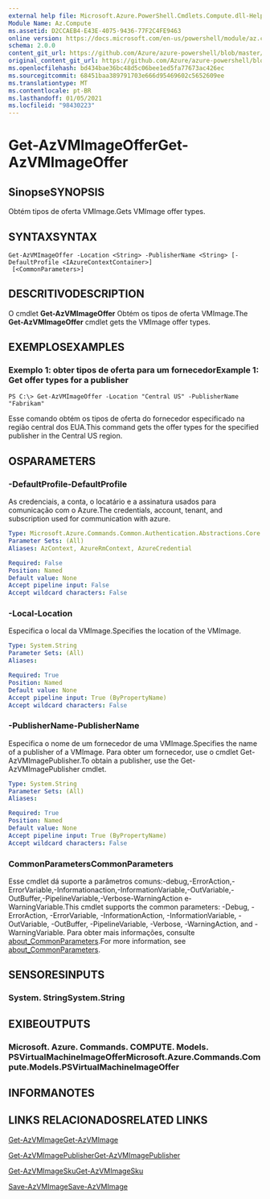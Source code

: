 ```yaml
---
external help file: Microsoft.Azure.PowerShell.Cmdlets.Compute.dll-Help.xml
Module Name: Az.Compute
ms.assetid: D2CCAEB4-E43E-4075-9436-77F2C4FE9463
online version: https://docs.microsoft.com/en-us/powershell/module/az.compute/get-azvmimageoffer
schema: 2.0.0
content_git_url: https://github.com/Azure/azure-powershell/blob/master/src/Compute/Compute/help/Get-AzVMImageOffer.md
original_content_git_url: https://github.com/Azure/azure-powershell/blob/master/src/Compute/Compute/help/Get-AzVMImageOffer.md
ms.openlocfilehash: bd434bae36bc48d5c06bee1ed5fa77673ac426ec
ms.sourcegitcommit: 68451baa389791703e666d95469602c5652609ee
ms.translationtype: MT
ms.contentlocale: pt-BR
ms.lasthandoff: 01/05/2021
ms.locfileid: "98430223"
---
```

# <span data-ttu-id="23df0-101">Get-AzVMImageOffer</span><span class="sxs-lookup"><span data-stu-id="23df0-101">Get-AzVMImageOffer</span></span>

## <span data-ttu-id="23df0-102">Sinopse</span><span class="sxs-lookup"><span data-stu-id="23df0-102">SYNOPSIS</span></span>
<span data-ttu-id="23df0-103">Obtém tipos de oferta VMImage.</span><span class="sxs-lookup"><span data-stu-id="23df0-103">Gets VMImage offer types.</span></span>

## <span data-ttu-id="23df0-104">SYNTAX</span><span class="sxs-lookup"><span data-stu-id="23df0-104">SYNTAX</span></span>

```
Get-AzVMImageOffer -Location <String> -PublisherName <String> [-DefaultProfile <IAzureContextContainer>]
 [<CommonParameters>]
```

## <span data-ttu-id="23df0-105">DESCRITIVO</span><span class="sxs-lookup"><span data-stu-id="23df0-105">DESCRIPTION</span></span>
<span data-ttu-id="23df0-106">O cmdlet **Get-AzVMImageOffer** Obtém os tipos de oferta VMImage.</span><span class="sxs-lookup"><span data-stu-id="23df0-106">The **Get-AzVMImageOffer** cmdlet gets the VMImage offer types.</span></span>

## <span data-ttu-id="23df0-107">EXEMPLOS</span><span class="sxs-lookup"><span data-stu-id="23df0-107">EXAMPLES</span></span>

### <span data-ttu-id="23df0-108">Exemplo 1: obter tipos de oferta para um fornecedor</span><span class="sxs-lookup"><span data-stu-id="23df0-108">Example 1: Get offer types for a publisher</span></span>
```
PS C:\> Get-AzVMImageOffer -Location "Central US" -PublisherName "Fabrikam"
```

<span data-ttu-id="23df0-109">Esse comando obtém os tipos de oferta do fornecedor especificado na região central dos EUA.</span><span class="sxs-lookup"><span data-stu-id="23df0-109">This command gets the offer types for the specified publisher in the Central US region.</span></span>

## <span data-ttu-id="23df0-110">OS</span><span class="sxs-lookup"><span data-stu-id="23df0-110">PARAMETERS</span></span>

### <span data-ttu-id="23df0-111">-DefaultProfile</span><span class="sxs-lookup"><span data-stu-id="23df0-111">-DefaultProfile</span></span>
<span data-ttu-id="23df0-112">As credenciais, a conta, o locatário e a assinatura usados para comunicação com o Azure.</span><span class="sxs-lookup"><span data-stu-id="23df0-112">The credentials, account, tenant, and subscription used for communication with azure.</span></span>

```yaml
Type: Microsoft.Azure.Commands.Common.Authentication.Abstractions.Core.IAzureContextContainer
Parameter Sets: (All)
Aliases: AzContext, AzureRmContext, AzureCredential

Required: False
Position: Named
Default value: None
Accept pipeline input: False
Accept wildcard characters: False
```

### <span data-ttu-id="23df0-113">-Local</span><span class="sxs-lookup"><span data-stu-id="23df0-113">-Location</span></span>
<span data-ttu-id="23df0-114">Especifica o local da VMImage.</span><span class="sxs-lookup"><span data-stu-id="23df0-114">Specifies the location of the VMImage.</span></span>

```yaml
Type: System.String
Parameter Sets: (All)
Aliases:

Required: True
Position: Named
Default value: None
Accept pipeline input: True (ByPropertyName)
Accept wildcard characters: False
```

### <span data-ttu-id="23df0-115">-PublisherName</span><span class="sxs-lookup"><span data-stu-id="23df0-115">-PublisherName</span></span>
<span data-ttu-id="23df0-116">Especifica o nome de um fornecedor de uma VMImage.</span><span class="sxs-lookup"><span data-stu-id="23df0-116">Specifies the name of a publisher of a VMImage.</span></span>
<span data-ttu-id="23df0-117">Para obter um fornecedor, use o cmdlet Get-AzVMImagePublisher.</span><span class="sxs-lookup"><span data-stu-id="23df0-117">To obtain a publisher, use the Get-AzVMImagePublisher cmdlet.</span></span>

```yaml
Type: System.String
Parameter Sets: (All)
Aliases:

Required: True
Position: Named
Default value: None
Accept pipeline input: True (ByPropertyName)
Accept wildcard characters: False
```

### <span data-ttu-id="23df0-118">CommonParameters</span><span class="sxs-lookup"><span data-stu-id="23df0-118">CommonParameters</span></span>
<span data-ttu-id="23df0-119">Esse cmdlet dá suporte a parâmetros comuns:-debug,-ErrorAction,-ErrorVariable,-Informationaction,-InformationVariable,-OutVariable,-OutBuffer,-PipelineVariable,-Verbose-WarningAction e-WarningVariable.</span><span class="sxs-lookup"><span data-stu-id="23df0-119">This cmdlet supports the common parameters: -Debug, -ErrorAction, -ErrorVariable, -InformationAction, -InformationVariable, -OutVariable, -OutBuffer, -PipelineVariable, -Verbose, -WarningAction, and -WarningVariable.</span></span> <span data-ttu-id="23df0-120">Para obter mais informações, consulte [about_CommonParameters](http://go.microsoft.com/fwlink/?LinkID=113216).</span><span class="sxs-lookup"><span data-stu-id="23df0-120">For more information, see [about_CommonParameters](http://go.microsoft.com/fwlink/?LinkID=113216).</span></span>

## <span data-ttu-id="23df0-121">SENSORES</span><span class="sxs-lookup"><span data-stu-id="23df0-121">INPUTS</span></span>

### <span data-ttu-id="23df0-122">System. String</span><span class="sxs-lookup"><span data-stu-id="23df0-122">System.String</span></span>

## <span data-ttu-id="23df0-123">EXIBE</span><span class="sxs-lookup"><span data-stu-id="23df0-123">OUTPUTS</span></span>

### <span data-ttu-id="23df0-124">Microsoft. Azure. Commands. COMPUTE. Models. PSVirtualMachineImageOffer</span><span class="sxs-lookup"><span data-stu-id="23df0-124">Microsoft.Azure.Commands.Compute.Models.PSVirtualMachineImageOffer</span></span>

## <span data-ttu-id="23df0-125">INFORMA</span><span class="sxs-lookup"><span data-stu-id="23df0-125">NOTES</span></span>

## <span data-ttu-id="23df0-126">LINKS RELACIONADOS</span><span class="sxs-lookup"><span data-stu-id="23df0-126">RELATED LINKS</span></span>

[<span data-ttu-id="23df0-127">Get-AzVMImage</span><span class="sxs-lookup"><span data-stu-id="23df0-127">Get-AzVMImage</span></span>](./Get-AzVMImage.md)

[<span data-ttu-id="23df0-128">Get-AzVMImagePublisher</span><span class="sxs-lookup"><span data-stu-id="23df0-128">Get-AzVMImagePublisher</span></span>](./Get-AzVMImagePublisher.md)

[<span data-ttu-id="23df0-129">Get-AzVMImageSku</span><span class="sxs-lookup"><span data-stu-id="23df0-129">Get-AzVMImageSku</span></span>](./Get-AzVMImageSku.md)

[<span data-ttu-id="23df0-130">Save-AzVMImage</span><span class="sxs-lookup"><span data-stu-id="23df0-130">Save-AzVMImage</span></span>](./Save-AzVMImage.md)


